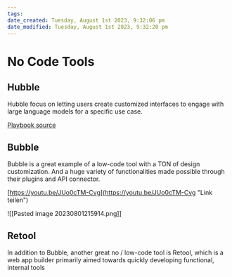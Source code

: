 ```yaml
---
tags: 
date_created: Tuesday, August 1st 2023, 9:32:06 pm
date_modified: Tuesday, August 1st 2023, 9:32:20 pm
---
```

# No Code Tools
## Hubble
Hubble focus on letting users create customized interfaces to engage with large language models for a specific use case.

[Playbook source](https://theaiexchange.com/resource/hubble)

## Bubble
Bubble is a great example of a low-code tool with a TON of design customization.
And a huge variety of functionalities made possible through their plugins and API connector.

[https://youtu.be/JUo0cTM-Cvg](https://youtu.be/JUo0cTM-Cvg "Link teilen")

![[Pasted image 20230801215914.png]]


## Retool
In addition to Bubble, another great no / low-code tool is Retool, which is a web app builder primarily aimed towards quickly developing functional, internal tools


